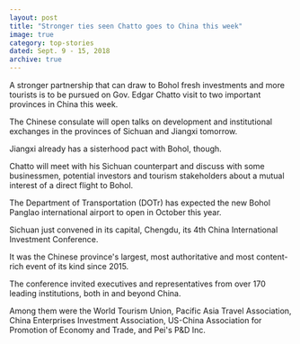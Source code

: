 ```yaml
---
layout: post
title: "Stronger ties seen Chatto goes to China this week"
image: true
category: top-stories
dated: Sept. 9 - 15, 2018
archive: true
---
```


A stronger partnership that can draw to Bohol fresh investments and more tourists is to be pursued on Gov. Edgar Chatto visit to two important provinces in China this week.

The Chinese consulate will open talks on development and institutional exchanges in the provinces of Sichuan and Jiangxi tomorrow.

Jiangxi already has a sisterhood pact with Bohol, though.

Chatto will meet with his Sichuan counterpart and discuss with some businessmen, potential investors and tourism stakeholders about a mutual interest of a direct flight to Bohol.

The Department of Transportation (DOTr)  has expected the new Bohol Panglao international airport to open in October this year.  

Sichuan just convened in its capital, Chengdu, its 4th China International Investment Conference.

It was the Chinese province's largest, most authoritative and most content-rich event of its kind since 2015.

The conference invited executives and representatives from over 170 leading institutions, both in and beyond China.

Among them were the World Tourism Union, Pacific Asia Travel Association, China Enterprises Investment Association, US-China Association for Promotion of Economy and Trade, and Pei's P&D Inc.